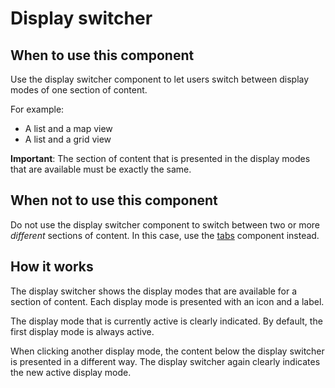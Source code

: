 # Display switcher 

## When to use this component

Use the display switcher component to let users switch between display modes of one section of content.

For example:

* A list and a map view
* A list and a grid view

**Important**: The section of content that is presented in the display modes that are available must be exactly the same.

## When not to use this component

Do not use the display switcher component to switch between two or more *different* sections of content. In this case, use the <a href="{{path './tabs.html'}}">tabs</a> component instead.

## How it works

The display switcher shows the display modes that are available for a section of content. Each display mode is presented with an icon and a label.

The display mode that is currently active is clearly indicated. By default, the first display mode is always active.

When clicking another display mode, the content below the display switcher is presented in a different way. The display switcher again clearly indicates the new active display mode.